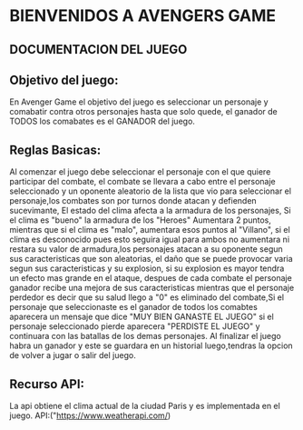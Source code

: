 # BIENVENIDOS A AVENGERS GAME

## DOCUMENTACION DEL JUEGO

## Objetivo del juego:
En Avenger Game el objetivo del juego es seleccionar un personaje y comabatir contra otros personajes hasta que solo quede, el ganador de TODOS los comabates es el GANADOR del juego.

## Reglas Basicas:
Al comenzar el juego debe seleccionar el personaje con el que quiere participar del combate, el combate se llevara 
a cabo entre el personaje seleccionado y un oponente aleatorio de la lista que vio para seleccionar el personaje,los combates son por
turnos donde atacan y defienden sucevimante, El estado del clima afecta a la armadura de los personajes, Si el clima es "bueno" 
la armadura de los "Heroes" Aumentara 2 puntos, mientras que si el clima es "malo", aumentara esos puntos al "Villano", si el clima es
desconocido pues esto seguira igual para ambos no aumentara ni restara su valor de armadura,los personajes atacan a su oponente segun 
sus caracteristicas que son aleatorias, el daño que se puede provocar varia segun sus caracteristicas y su explosion, si su explosion
es mayor tendra un efecto mas grande en el ataque, despues de cada combate el personaje ganador recibe una mejora de sus caracteristicas
mientras que el personaje perdedor es decir que su salud llego a "0" es eliminado del combate,Si el personaje que seleccionaste es el
ganador de todos los comabtes aparecera un mensaje que dice  "MUY BIEN GANASTE EL JUEGO" si el personaje seleccionado pierde aparecera
"PERDISTE EL JUEGO" y continuara con las batallas de los demas personajes. Al finalizar el juego habra un ganador y este se guardara en 
un historial luego,tendras la opcion de volver a jugar o salir del juego.
## Recurso API:
La api obtiene el clima actual de la ciudad Paris y es implementada en el juego.
API:("https://www.weatherapi.com/)


